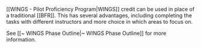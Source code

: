 [[WINGS - Pilot Proficiency Program|WINGS]] credit can be used in place of a traditional [[BFR]]. This has several advantages, including completing the tasks with different instructors and more choice in which areas to focus on.

See [[~ WINGS Phase Outline|~ WINGS Phase Outline]] for more information.